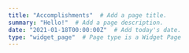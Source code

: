 ```yaml
---
title: "Accomplishments"  # Add a page title.
summary: "Hello!"  # Add a page description.
date: "2021-01-18T00:00:00Z"  # Add today's date.
type: "widget_page"  # Page type is a Widget Page
---
```

